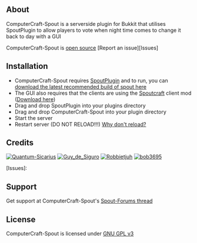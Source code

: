 About
-----
ComputerCraft-Spout is a serverside plugin for Bukkit that utilises SpoutPlugin to allow players to vote when night time comes to change it back to day with a GUI

ComputerCraft-Spout is [open source][GitHub]
[Report an issue][Issues]

Installation
------------
* ComputerCraft-Spout requires [SpoutPlugin][Spout Link] and to run, you can [download the latest recommended build of spout here][Spout RB]
* The GUI also requires that the clients are using the [Spoutcraft][Spout Link] client mod  ([Download here][Get Spout])
* Drag and drop SpoutPlugin into your plugins directory
* Drag and drop ComputerCraft-Spout into your plugin directory
* Start the server
* Restart server (DO NOT RELOAD!!!) [Why don't reload?][Reload]

Credits
-------
[![Quantum-Sicarius](http://www.gravatar.com/avatar/cbcdbeb17461fb68c27befee29880127.png)](http://forums.spout.org/members/quantumsicarius.1017/)
[![Guy_de_Siguro](http://www.gravatar.com/avatar/7962fc6e594821902af1f0752f34bf48.png)](http://forums.spout.org/members/guy_de_siguro.2464/)
[![Robbietjuh](http://www.gravatar.com/avatar/e53a935bc1babc53caa6bb3ab3e7958a.jpg?s=192&d=http%3A%2F%2Fwww.spout.org%2Fhttp%3A%2F%2Fstatic.spout.org%2Fstyles%2Fflexile%2Fxenforo%2Favatars%2Favatar_male_l.png)](http://forums.spout.org/members/robbietjuh.9239/)
[![bob3695](http://static.spout.org/styles/flexile/xenforo/avatars/avatar_male_l.png)](http://forums.spout.org/members/bob3695.10592/)

[Spout Wiki]: http://wiki.spout.org
[Spout Link]: http://spout.org
[Spout RB]: http://spout.in/plugin
[Get Spout]: http://get.spout.org
[Reload]: http://spout.in/reload
[License]: http://www.gnu.org/licenses/gpl.html
[Page]: http://forums.spout.org/threads/computercraft.2654/
[GitHub]: https://github.com/ComputerCraft/computercraft-spout
[Issues]: 

Support
-------
Get support at ComputerCraft-Spout's [Spout-Forums thread][Page]

License
-------
ComputerCraft-Spout is licensed under [GNU GPL v3][License]
